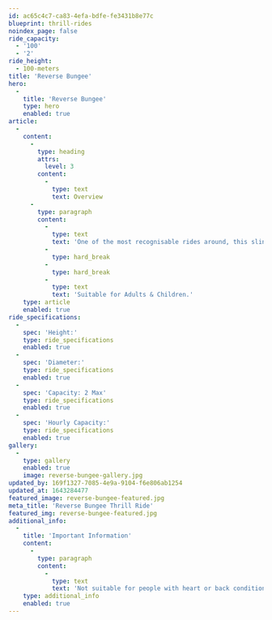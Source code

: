 ```yaml
---
id: ac65c4c7-ca83-4efa-bdfe-fe3431b8e77c
blueprint: thrill-rides
noindex_page: false
ride_capacity:
  - '100'
  - '2'
ride_height:
  - 100-meters
title: 'Reverse Bungee'
hero:
  -
    title: 'Reverse Bungee'
    type: hero
    enabled: true
article:
  -
    content:
      -
        type: heading
        attrs:
          level: 3
        content:
          -
            type: text
            text: Overview
      -
        type: paragraph
        content:
          -
            type: text
            text: 'One of the most recognisable rides around, this slingshot style thrill always draws in a crowd. This intense ride allows two riders to climb into a secured harness inside a giant ball attached to bungee ropes. When the riders are ready to go, the ball shoots into the air spinning in any direction towards the sky before plummeting back down before springing back up again.'
          -
            type: hard_break
          -
            type: hard_break
          -
            type: text
            text: 'Suitable for Adults & Children.'
    type: article
    enabled: true
ride_specifications:
  -
    spec: 'Height:'
    type: ride_specifications
    enabled: true
  -
    spec: 'Diameter:'
    type: ride_specifications
    enabled: true
  -
    spec: 'Capacity: 2 Max'
    type: ride_specifications
    enabled: true
  -
    spec: 'Hourly Capacity:'
    type: ride_specifications
    enabled: true
gallery:
  -
    type: gallery
    enabled: true
    image: reverse-bungee-gallery.jpg
updated_by: 169f1327-7085-4e9a-9104-f6e806ab1254
updated_at: 1643284477
featured_image: reverse-bungee-featured.jpg
meta_title: 'Reverse Bungee Thrill Ride'
featured_img: reverse-bungee-featured.jpg
additional_info:
  -
    title: 'Important Information'
    content:
      -
        type: paragraph
        content:
          -
            type: text
            text: 'Not suitable for people with heart or back conditions or of a nervous disposition should avoid riding. Other medical conditions that may preclude riding include pregnancy, recent surgery, broken bones, or neck problems.'
    type: additional_info
    enabled: true
---
```

